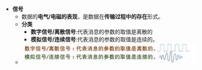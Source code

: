 - **信号**
	- 数据的**电气/电磁的表现**，是数据在**传输过程中的存在**形式。
	- **分类**
		- **数字信号/离散信号**:代表消息的参数的取值是离散的
		- **模拟信号/连续信号**:代表消息的参数的取值是连续的。
	- ![](attachments/Pasted%20image%2020220929155714.png)